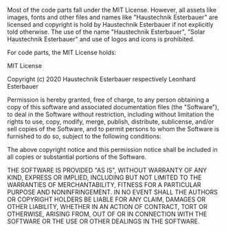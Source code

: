 Most of the code parts fall under the MIT License.
However, all assets like images, fonts and other files
and names like "Haustechnik Esterbauer" are licensed
and copyright is hold by Haustechnik Esterbauer if not
explicitly told otherwise. The use of the name "Haustechnik Esterbauer",
"Solar Haustechnik Esterbauer" and use of logos and icons is prohibited.

For code parts, the MIT License holds:

MIT License

Copyright (c) 2020 Haustechnik Esterbauer respectively Leonhard Esterbauer

Permission is hereby granted, free of charge, to any person obtaining a copy
of this software and associated documentation files (the "Software"), to deal
in the Software without restriction, including without limitation the rights
to use, copy, modify, merge, publish, distribute, sublicense, and/or sell
copies of the Software, and to permit persons to whom the Software is
furnished to do so, subject to the following conditions:

The above copyright notice and this permission notice shall be included in all
copies or substantial portions of the Software.

THE SOFTWARE IS PROVIDED "AS IS", WITHOUT WARRANTY OF ANY KIND, EXPRESS OR
IMPLIED, INCLUDING BUT NOT LIMITED TO THE WARRANTIES OF MERCHANTABILITY,
FITNESS FOR A PARTICULAR PURPOSE AND NONINFRINGEMENT. IN NO EVENT SHALL THE
AUTHORS OR COPYRIGHT HOLDERS BE LIABLE FOR ANY CLAIM, DAMAGES OR OTHER
LIABILITY, WHETHER IN AN ACTION OF CONTRACT, TORT OR OTHERWISE, ARISING FROM,
OUT OF OR IN CONNECTION WITH THE SOFTWARE OR THE USE OR OTHER DEALINGS IN THE
SOFTWARE.
